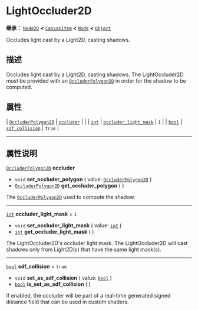 <!-- ⚠ 请勿编辑本文件 ⚠ -->
<!-- 本文档使用脚本从 WeDot 引擎源码仓库生成。 -->
<!-- 生成脚本：https://github.com/WeDot-Engine/WeDot/tree/4.3/doc/tools/make_md.py； -->
<!-- 原文件：https://github.com/WeDot-Engine/WeDot/tree/4.3/doc/classes/LightOccluder2D.xml。 -->

<div id="_class_lightoccluder2d"></div>

# LightOccluder2D

**继承：** [`Node2D`](class_node2d.md) **<** [`CanvasItem`](class_canvasitem.md) **<** [`Node`](class_node.md) **<** [`Object`](class_object.md)

Occludes light cast by a Light2D, casting shadows.

## 描述

Occludes light cast by a Light2D, casting shadows. The LightOccluder2D must be provided with an [`OccluderPolygon2D`](class_occluderpolygon2d.md) in order for the shadow to be computed.

## 属性

| [`OccluderPolygon2D`](class_occluderpolygon2d.md) | [`occluder`](#class_lightoccluder2d_property_occluder)                       |          |
| [`int`](class_int.md)                             | [`occluder_light_mask`](#class_lightoccluder2d_property_occluder_light_mask) | ``1``    |
| [`bool`](class_bool.md)                           | [`sdf_collision`](#class_lightoccluder2d_property_sdf_collision)             | ``true`` |

<!-- rst-class:: classref-section-separator -->

---

## 属性说明

<div id="_class_lightoccluder2d_property_occluder"></div>

[`OccluderPolygon2D`](class_occluderpolygon2d.md) **occluder** <div id="class_lightoccluder2d_property_occluder"></div>

- `void` **set_occluder_polygon** ( value: [`OccluderPolygon2D`](class_occluderpolygon2d.md) )
- [`OccluderPolygon2D`](class_occluderpolygon2d.md) **get_occluder_polygon** ( )

The [`OccluderPolygon2D`](class_occluderpolygon2d.md) used to compute the shadow.

<!-- rst-class:: classref-item-separator -->

---

<div id="_class_lightoccluder2d_property_occluder_light_mask"></div>

[`int`](class_int.md) **occluder_light_mask** = ``1`` <div id="class_lightoccluder2d_property_occluder_light_mask"></div>

- `void` **set_occluder_light_mask** ( value: [`int`](class_int.md) )
- [`int`](class_int.md) **get_occluder_light_mask** ( )

The LightOccluder2D's occluder light mask. The LightOccluder2D will cast shadows only from Light2D(s) that have the same light mask(s).

<!-- rst-class:: classref-item-separator -->

---

<div id="_class_lightoccluder2d_property_sdf_collision"></div>

[`bool`](class_bool.md) **sdf_collision** = ``true`` <div id="class_lightoccluder2d_property_sdf_collision"></div>

- `void` **set_as_sdf_collision** ( value: [`bool`](class_bool.md) )
- [`bool`](class_bool.md) **is_set_as_sdf_collision** ( )

If enabled, the occluder will be part of a real-time generated signed distance field that can be used in custom shaders.

[^virtual]: 本方法通常需要用户覆盖才能生效。
[^const]: 本方法无副作用，不会修改该实例的任何成员变量。
[^vararg]: 本方法除了能接受在此处描述的参数外，还能够继续接受任意数量的参数。
[^constructor]: 本方法用于构造某个类型。
[^static]: 调用本方法无需实例，可直接使用类名进行调用。
[^operator]: 本方法描述的是使用本类型作为左操作数的有效运算符。
[^bitfield]: 这个值是由下列位标志构成位掩码的整数。
[^void]: 无返回值。
